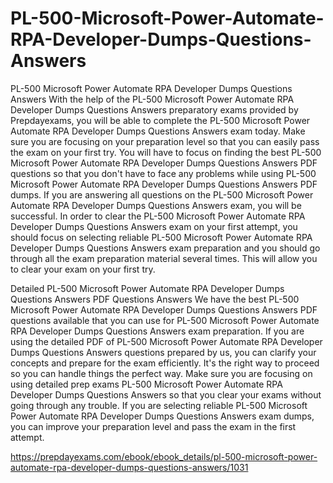 # PL-500-Microsoft-Power-Automate-RPA-Developer-Dumps-Questions-Answers


PL-500 Microsoft Power Automate RPA Developer Dumps Questions Answers
With the help of the PL-500 Microsoft Power Automate RPA Developer Dumps Questions Answers preparatory exams provided by Prepdayexams, you will be able to complete the PL-500 Microsoft Power Automate RPA Developer Dumps Questions Answers exam today. Make sure you are focusing on your preparation level so that you can easily pass the exam on your first try. You will have to focus on finding the best PL-500 Microsoft Power Automate RPA Developer Dumps Questions Answers PDF questions so that you don't have to face any problems while using PL-500 Microsoft Power Automate RPA Developer Dumps Questions Answers PDF dumps. If you are answering all questions on the PL-500 Microsoft Power Automate RPA Developer Dumps Questions Answers exam, you will be successful. In order to clear the PL-500 Microsoft Power Automate RPA Developer Dumps Questions Answers exam on your first attempt, you should focus on selecting reliable PL-500 Microsoft Power Automate RPA Developer Dumps Questions Answers exam preparation and you should go through all the exam preparation material several times. This will allow you to clear your exam on your first try.

Detailed PL-500 Microsoft Power Automate RPA Developer Dumps Questions Answers PDF Questions Answers
We have the best PL-500 Microsoft Power Automate RPA Developer Dumps Questions Answers PDF questions available that you can use for PL-500 Microsoft Power Automate RPA Developer Dumps Questions Answers exam preparation. If you are using the detailed PDF of PL-500 Microsoft Power Automate RPA Developer Dumps Questions Answers questions prepared by us, you can clarify your concepts and prepare for the exam efficiently. It's the right way to proceed so you can handle things the perfect way. Make sure you are focusing on using detailed prep exams PL-500 Microsoft Power Automate RPA Developer Dumps Questions Answers so that you clear your exams without going through any trouble. If you are selecting reliable PL-500 Microsoft Power Automate RPA Developer Dumps Questions Answers exam dumps, you can improve your preparation level and pass the exam in the first attempt.

https://prepdayexams.com/ebook/ebook_details/pl-500-microsoft-power-automate-rpa-developer-dumps-questions-answers/1031
